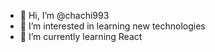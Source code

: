 - 👋 Hi, I’m @chachi993
- 👀 I’m interested in learning new technologies
- 🌱 I’m currently learning React

